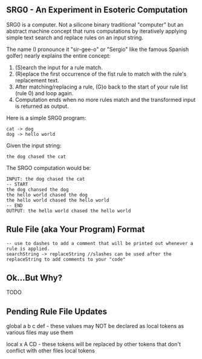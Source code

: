 ## SRG0 - An Experiment in Esoteric Computation

SRG0 is a computer. Not a silicone binary traditional "computer" but an abstract machine concept
that runs computations by iteratively applying simple text search and replace rules on an input string.  

The name (I pronounce it "sir-gee-o" or "Sergio" like the famous Spanish golfer) nearly explains the entire concept:

1. (S)earch the input for a rule match.
2. (R)eplace the first occurrence of the fist rule to match with the rule's replacement text. 
3. After matching/replacing a rule, (G)o back to the start of your rule list (rule 0) and loop again.
4. Computation ends when no more rules match and the transformed input is returned as output.

Here is a simple SRG0 program:

```
cat -> dog
dog -> hello world
```

Given the input string: 
```
the dog chased the cat
```

The SRGO computation would be:

```
INPUT: the dog chased the cat 
-- START
the dog chansed the dog
the hello world chased the dog
the hello world chased the hello world
-- END
OUTPUT: the hello world chased the hello world
```


## Rule File (aka Your Program) Format
```
-- use to dashes to add a comment that will be printed out whenever a rule is applied.
searchString -> replaceString //slashes can be used after the replaceString to add comments to your "code"
```


## Ok...But Why?
TODO


## Pending Rule File Updates

global a b c def - these values may NOT be declared as local tokens as various files may use them

local x A CD     - these tokens will be replaced by other tokens that don't conflict with other files local tokens